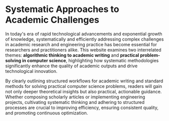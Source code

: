 # Systematic Approaches to Academic Challenges

In today's era of rapid technological advancements and exponential growth of knowledge, systematically and efficiently addressing complex challenges in academic research and engineering practice has become essential for researchers and practitioners alike. This website examines two interrelated themes: **algorithmic thinking to academic writing** and **practical problem-solving in computer science**, highlighting how systematic methodologies significantly enhance the quality of academic outputs and drive technological innovation.

By clearly outlining structured workflows for academic writing and standard methods for solving practical computer science problems, readers will gain not only deeper theoretical insights but also practical, actionable guidance. Whether composing scholarly articles or implementing engineering projects, cultivating systematic thinking and adhering to structured processes are crucial to improving efficiency, ensuring consistent quality, and promoting continuous optimization.
